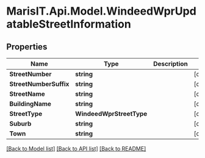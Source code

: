 
# MarisIT.Api.Model.WindeedWprUpdatableStreetInformation

## Properties

Name | Type | Description | Notes
------------ | ------------- | ------------- | -------------
**StreetNumber** | **string** |  | [optional] 
**StreetNumberSuffix** | **string** |  | [optional] 
**StreetName** | **string** |  | [optional] 
**BuildingName** | **string** |  | [optional] 
**StreetType** | **WindeedWprStreetType** |  | [optional] 
**Suburb** | **string** |  | [optional] 
**Town** | **string** |  | [optional] 

[[Back to Model list]](../README.md#documentation-for-models)
[[Back to API list]](../README.md#documentation-for-api-endpoints)
[[Back to README]](../README.md)

